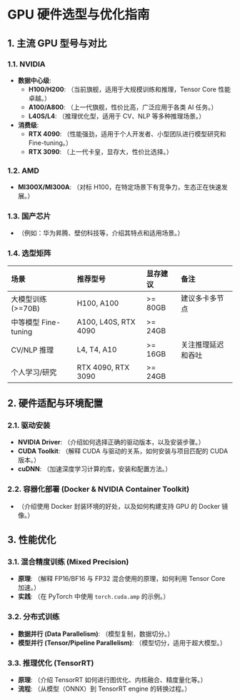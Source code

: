 # GPU 硬件选型与优化指南

## 1. 主流 GPU 型号与对比

### 1.1. NVIDIA
*   **数据中心级**:
    *   **H100/H200**: （当前旗舰，适用于大规模训练和推理，Tensor Core 性能卓越。）
    *   **A100/A800**: （上一代旗舰，性价比高，广泛应用于各类 AI 任务。）
    *   **L40S/L4**: （推理优化型，适用于 CV、NLP 等多种推理场景。）
*   **消费级**:
    *   **RTX 4090**: （性能强劲，适用于个人开发者、小型团队进行模型研究和 Fine-tuning。）
    *   **RTX 3090**: （上一代卡皇，显存大，性价比选择。）

### 1.2. AMD
*   **MI300X/MI300A**: （对标 H100，在特定场景下有竞争力，生态正在快速发展。）

### 1.3. 国产芯片
*   （例如：华为昇腾、壁仞科技等，介绍其特点和适用场景。）

### 1.4. 选型矩阵
| 场景 | 推荐型号 | 显存建议 | 备注 |
| :--- | :--- | :--- | :--- |
| 大模型训练 (>=70B) | H100, A100 | >= 80GB | 建议多卡多节点 |
| 中等模型 Fine-tuning | A100, L40S, RTX 4090 | >= 24GB | |
| CV/NLP 推理 | L4, T4, A10 | >= 16GB | 关注推理延迟和吞吐 |
| 个人学习/研究 | RTX 4090, RTX 3090 | >= 24GB | |

## 2. 硬件适配与环境配置

### 2.1. 驱动安装
*   **NVIDIA Driver**: （介绍如何选择正确的驱动版本，以及安装步骤。）
*   **CUDA Toolkit**: （解释 CUDA 与驱动的关系，如何安装与项目匹配的 CUDA 版本。）
*   **cuDNN**: （加速深度学习计算的库，安装和配置方法。）

### 2.2. 容器化部署 (Docker & NVIDIA Container Toolkit)
*   （介绍使用 Docker 封装环境的好处，以及如何构建支持 GPU 的 Docker 镜像。）

## 3. 性能优化

### 3.1. 混合精度训练 (Mixed Precision)
*   **原理**: （解释 FP16/BF16 与 FP32 混合使用的原理，如何利用 Tensor Core 加速。）
*   **实践**: （在 PyTorch 中使用 `torch.cuda.amp` 的示例。）

### 3.2. 分布式训练
*   **数据并行 (Data Parallelism)**: （模型复制，数据切分。）
*   **模型并行 (Tensor/Pipeline Parallelism)**: （模型切分，适用于超大模型。）

### 3.3. 推理优化 (TensorRT)
*   **原理**: （介绍 TensorRT 如何进行图优化、内核融合、精度量化等。）
*   **流程**: （从模型（ONNX）到 TensorRT engine 的转换过程。）

